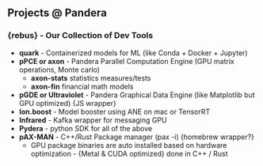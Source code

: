 ## Projects @ Pandera

### {**rebus**} - Our Collection of Dev Tools

- **quark** - Containerized models for ML (like Conda + Docker + Jupyter)
- **pPCE or axon** - Pandera Parallel Computation Engine (GPU matrix operations, Monte carlo)
  - **axon-stats** statistics measures/tests
  - **axon-fin** financial math models
- **pGDE or Ultraviolet** - Pandera Graphical Data Engine (like Matplotlib but GPU optimized) {JS wrapper}
- **Ion.boost** - Model booster using ANE on mac or TensorRT
- **Infrared** - Kafka wrapper for messaging GPU
- **Pydera** - python SDK for all of the above
- **pAX-MAN** - C++/Rust Package manager (pax -i) {homebrew wrapper?}
  - GPU package binaries are auto installed based on hardware optimization - {Metal & CUDA optimized} done in C++ / Rust
